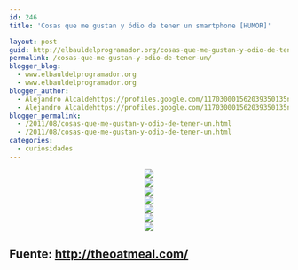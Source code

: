 ```yaml
---
id: 246
title: 'Cosas que me gustan y ódio de tener un smartphone [HUMOR]'

layout: post
guid: http://elbauldelprogramador.org/cosas-que-me-gustan-y-odio-de-tener-un-smartphone-humor/
permalink: /cosas-que-me-gustan-y-odio-de-tener-un/
blogger_blog:
  - www.elbauldelprogramador.org
  - www.elbauldelprogramador.org
blogger_author:
  - Alejandro Alcaldehttps://profiles.google.com/117030001562039350135noreply@blogger.com
  - Alejandro Alcaldehttps://profiles.google.com/117030001562039350135noreply@blogger.com
blogger_permalink:
  - /2011/08/cosas-que-me-gustan-y-odio-de-tener-un.html
  - /2011/08/cosas-que-me-gustan-y-odio-de-tener-un.html
categories:
  - curiosidades
---
```

<div class="separator" style="clear: both; text-align: center;">
  <a href="http://3.bp.blogspot.com/-CJyM4IL1WA0/TkvvBHtN1TI/AAAAAAAAAuI/7_KZkLlzAok/s1600/1.png" imageanchor="1" style="margin-left:1em; margin-right:1em"><img border="0" src="http://3.bp.blogspot.com/-CJyM4IL1WA0/TkvvBHtN1TI/AAAAAAAAAuI/7_KZkLlzAok/s1600/1.png" /></a>
</div>

  
<!--more-->

<div class="separator" style="clear: both; text-align: center;">
  <a href="http://2.bp.blogspot.com/-aPJ-XUYzKx8/TkvvBRxT-jI/AAAAAAAAAuQ/rrEYvG2Lttc/s1600/3.png" imageanchor="1" style="margin-left:1em; margin-right:1em"><img border="0" src="http://2.bp.blogspot.com/-aPJ-XUYzKx8/TkvvBRxT-jI/AAAAAAAAAuQ/rrEYvG2Lttc/s1600/3.png" /></a>
</div>

<div class="separator" style="clear: both; text-align: center;">
  <a href="http://4.bp.blogspot.com/-KgxlqoIYV8I/TkvvByrDHoI/AAAAAAAAAuY/JyYbyKm3a7s/s1600/4.png" imageanchor="1" style="margin-left:1em; margin-right:1em"><img border="0" src="http://4.bp.blogspot.com/-KgxlqoIYV8I/TkvvByrDHoI/AAAAAAAAAuY/JyYbyKm3a7s/s1600/4.png" /></a>
</div>

<div class="separator" style="clear: both; text-align: center;">
  <a href="http://4.bp.blogspot.com/-3E-_uL25cS4/TkvvCBheG-I/AAAAAAAAAug/MZ2mRo8hRpQ/s1600/5.png" imageanchor="1" style="margin-left:1em; margin-right:1em"><img border="0"  src="http://4.bp.blogspot.com/-3E-_uL25cS4/TkvvCBheG-I/AAAAAAAAAug/MZ2mRo8hRpQ/s1600/5.png" /></a>
</div>

<div class="separator" style="clear: both; text-align: center;">
  <a href="http://3.bp.blogspot.com/-GSQJlaYUagU/TkvvCkJr8tI/AAAAAAAAAuo/sMZxYTThkWg/s1600/7.png" imageanchor="1" style="margin-left:1em; margin-right:1em"><img border="0"  src="http://3.bp.blogspot.com/-GSQJlaYUagU/TkvvCkJr8tI/AAAAAAAAAuo/sMZxYTThkWg/s1600/7.png" /></a>
</div>

<div class="separator" style="clear: both; text-align: center;">
  <a href="http://4.bp.blogspot.com/-jzWxU1bXjHk/TkvvKi3gfNI/AAAAAAAAAuw/aQK01ps_gLo/s1600/8.png" imageanchor="1" style="margin-left:1em; margin-right:1em"><img border="0"  src="http://4.bp.blogspot.com/-jzWxU1bXjHk/TkvvKi3gfNI/AAAAAAAAAuw/aQK01ps_gLo/s1600/8.png" /></a>
</div>

<div class="separator" style="clear: both; text-align: center;">
  <a href="http://4.bp.blogspot.com/-77SLqwtT_78/TkvvK_Y3YhI/AAAAAAAAAu4/rvO-e1b8_g4/s1600/11.png" imageanchor="1" style="margin-left:1em; margin-right:1em"><img border="0"  src="http://4.bp.blogspot.com/-77SLqwtT_78/TkvvK_Y3YhI/AAAAAAAAAu4/rvO-e1b8_g4/s1600/11.png" /></a>
</div>

## Fuente: <http://theoatmeal.com/>

